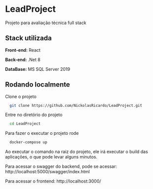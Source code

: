 
# LeadProject

Projeto para avaliação técnica full stack


## Stack utilizada

**Front-end:** React

**Back-end:** .Net 8

**DataBase:** MS SQL Server 2019


## Rodando localmente

Clone o projeto

```bash
  git clone https://github.com/NickolasRicardo/LeadProject.git
```

Entre no diretório do projeto

```bash
  cd LeadProject
```

Para fazer o executar o projeto rode

```bash
  docker-compose up
```

Ao executar o comando na raiz do projeto, ele irá executar o build das aplicações, o que pode levar alguns minutos.

Para acessar o swagger do backend, pode se acessar: http://localhost:5000/swagger/index.html

Para acessar o frontend: http://localhost:3000/

